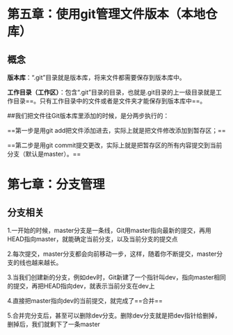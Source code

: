 # 第五章：使用git管理文件版本（本地仓库）

## 概念

**版本库**：“.git”目录就是版本库，将来文件都需要保存到版本库中。

**工作目录（工作区）**：包含“.git”目录的目录，也就是.git目录的上一级目录就是工作目录==。只有工作目录中的文件或者是文件夹才能保存到版本库中==。

##我们把文件往Git版本库里添加的时候，是分两步执行的：

==第一步是用git add把文件添加进去，实际上就是把文件修改添加到暂存区；==

==第二步是用git commit提交更改，实际上就是把暂存区的所有内容提交到当前分支（默认是master）。==

# 第七章：分支管理

## 分支相关

1.一开始的时候，master分支是一条线，Git用master指向最新的提交，再用HEAD指向master，就能确定当前分支，以及当前分支的提交点

2.每次提交，master分支都会向前移动一步，这样，随着你不断提交，master分支的线也越来越长。

3.当我们创建新的分支，例如dev时，Git新建了一个指针叫dev，指向master相同的提交，再把HEAD指向dev，就表示当前分支在dev上

4.直接把master指向dev的当前提交，就完成了==合并==

5.合并完分支后，甚至可以删除dev分支。删除dev分支就是把dev指针给删掉，删掉后，我们就剩下了一条master